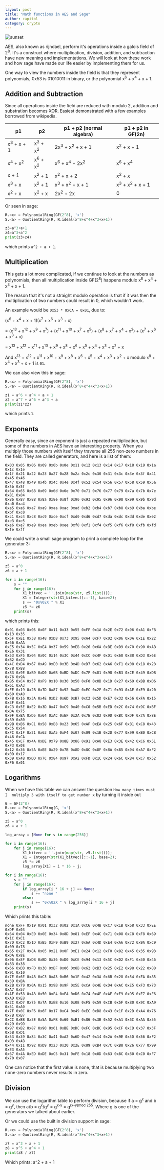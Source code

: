 ```yaml
---
layout: post
title: "Math functions in AES and Sage"
author: capitol
category: crypto
---
```


![sunset](/images/sunset.jpg)

AES, also known as rijndael, perform it's operations inside a galois field of 2<sup>8</sup>.
It's a construct where multiplication, division, addition, and subtraction have new
meaning and implementations. We will look at how these work and how sage have
made our life easier by implementing them for us.

One way to view the numbers inside the field is that they represent polynomials, 
0x53 is 01010011 in binary, or the polynomial x<sup>6</sup> + x<sup>4</sup> + x + 1.

## Addition and Subtraction

Since all operations inside the field are reduced with modulo 2, addition and 
substration becomes XOR. Easiest demonstrated with a few examples borrowed from
wikipedia.


|p1  | p2  | p1 + p2 (normal algebra)  | p1 + p2 in GF(2n)  |
|----|-----|---------------------------|--------------------|
|x<sup>3</sup> + x + 1 |	x<sup>3</sup> + x<sup>2</sup> |	2x<sup>3</sup> + x<sup>2</sup> + x + 1 |	x<sup>2</sup> + x + 1 |
|x<sup>4</sup> + x<sup>2</sup> | x<sup>6</sup> + x<sup>2</sup> | x<sup>6</sup> + x<sup>4</sup> + 2x<sup>2</sup> | x<sup>6</sup> + x<sup>4</sup> | 
|x + 1 | x<sup>2</sup> + 1 | x<sup>2</sup> + x + 2 | x<sup>2</sup> + x | 
|x<sup>3</sup> + x | x<sup>2</sup> + 1 | x<sup>3</sup> + x<sup>2</sup> + x + 1 | x<sup>3</sup> + x<sup>2</sup> + x + 1 | 
|x<sup>2</sup> + x | x<sup>2</sup> + x | 2x<sup>2</sup> + 2x | 0 |  

Or seen in sage:

```python
R.<x> = PolynomialRing(GF(2^8), 'x')
S.<a> = QuotientRing(R, R.ideal(x^8+x^4+x^3+x+1))

z3=a^3+a+1
z4=a^3+a^2
print(z3+z4)
```

which prints `a^2 + a + 1`.

## Multiplication

This gets a lot more complicated, if we continue to look at the numbers as
polynomials, then all multiplication inside GF(2<sup>8</sup>) happens modulo
 x<sup>8</sup> + x<sup>4</sup> + x<sup>3</sup> + x + 1.
 
The reason that it's not a straight modulo operation is that if it was then the
multiplication of two numbers could result in 0, which wouldn't work.

An example would be `0x53 * 0xCA = 0x01`, due to:

(x<sup>6</sup> + x<sup>4</sup> + x + 1)(x<sup>7</sup> + x<sup>6</sup> + x<sup>3</sup> + x)

= (x<sup>13</sup> + x<sup>12</sup> + x<sup>9</sup> + x<sup>7</sup>) + (x<sup>11</sup> + x<sup>10</sup> + x<sup>7</sup> + x<sup>5</sup>) + (x<sup>8</sup> + x<sup>7</sup> + x<sup>4</sup> + x<sup>2</sup>) + (x<sup>7</sup> + x<sup>6</sup> + x<sup>3</sup> + x)

= x<sup>13</sup> + x<sup>12</sup> + x<sup>11</sup> + x<sup>10</sup> + x<sup>9</sup> + x<sup>8</sup> + x<sup>6</sup> + x<sup>5</sup> + x<sup>4</sup> + x<sup>3</sup> + x<sup>2</sup> + x

And x<sup>13</sup> + x<sup>12</sup> + x<sup>11</sup> + x<sup>10</sup> + x<sup>9</sup> + x<sup>8</sup> + x<sup>6</sup> + x<sup>5</sup> + x<sup>4</sup> + x<sup>3</sup> + x<sup>2</sup> + x
modulo x<sup>8</sup> + x<sup>4</sup> + x<sup>3</sup> + x + 1 is `01`.

We can also view this in sage:

```python
R.<x> = PolynomialRing(GF(2^8), 'x')
S.<a> = QuotientRing(R, R.ideal(x^8+x^4+x^3+x+1))

z1 = a^6 + a^4 + a + 1
z2 = a^7 + a^6 + a^3 + a
print(z1*z2)
```

which prints `1`.

## Exponents

Generally easy, since an exponent is just a repeated multiplication, but some 
of the numbers in AES have an interesting property. When you multiply those numbers 
with itself they traverse all 255 non-zero numbers in the field. They are called
generators, and here is a list of them:

```text
0x03 0x05 0x06 0x09 0x0b 0x0e 0x11 0x12 0x13 0x14 0x17 0x18 0x19 0x1a 0x1c 0x1e 
0x1f 0x21 0x22 0x23 0x27 0x28 0x2a 0x2c 0x30 0x31 0x3c 0x3e 0x3f 0x41 0x45 0x46 
0x47 0x48 0x49 0x4b 0x4c 0x4e 0x4f 0x52 0x54 0x56 0x57 0x58 0x59 0x5a 0x5b 0x5f 
0x64 0x65 0x68 0x69 0x6d 0x6e 0x70 0x71 0x76 0x77 0x79 0x7a 0x7b 0x7e 0x81 0x84 
0x86 0x87 0x88 0x8a 0x8e 0x8f 0x90 0x93 0x95 0x96 0x98 0x99 0x9b 0x9d 0xa0 0xa4 
0xa5 0xa6 0xa7 0xa9 0xaa 0xac 0xad 0xb2 0xb4 0xb7 0xb8 0xb9 0xba 0xbe 0xbf 0xc0 
0xc1 0xc4 0xc8 0xc9 0xce 0xcf 0xd0 0xd6 0xd7 0xda 0xdc 0xdd 0xde 0xe2 0xe3 0xe5 
0xe6 0xe7 0xe9 0xea 0xeb 0xee 0xf0 0xf1 0xf4 0xf5 0xf6 0xf8 0xfb 0xfd 0xfe 0xff
```

We could write a small sage program to print a complete loop for the generator 3: 

```python
R.<x> = PolynomialRing(GF(2^8), 'x')
S.<a> = QuotientRing(R, R.ideal(x^8+x^4+x^3+x+1))

z5 = a^0
z6 = a + 1

for i in range(16):
    s =	""
    for j in range(16):
        X1_bitvec = ''.join(map(str, z5.list()));
        X1 = Integer(str(X1_bitvec)[::-1], base=2);
        s += "0x%02X " % X1
        z5 *= z6
    print(s)
```

which prints this:

```text
0x01 0x03 0x05 0x0F 0x11 0x33 0x55 0xFF 0x1A 0x2E 0x72 0x96 0xA1 0xF8 0x13 0x35 
0x5F 0xE1 0x38 0x48 0xD8 0x73 0x95 0xA4 0xF7 0x02 0x06 0x0A 0x1E 0x22 0x66 0xAA 
0xE5 0x34 0x5C 0xE4 0x37 0x59 0xEB 0x26 0x6A 0xBE 0xD9 0x70 0x90 0xAB 0xE6 0x31 
0x53 0xF5 0x04 0x0C 0x14 0x3C 0x44 0xCC 0x4F 0xD1 0x68 0xB8 0xD3 0x6E 0xB2 0xCD 
0x4C 0xD4 0x67 0xA9 0xE0 0x3B 0x4D 0xD7 0x62 0xA6 0xF1 0x08 0x18 0x28 0x78 0x88 
0x83 0x9E 0xB9 0xD0 0x6B 0xBD 0xDC 0x7F 0x81 0x98 0xB3 0xCE 0x49 0xDB 0x76 0x9A 
0xB5 0xC4 0x57 0xF9 0x10 0x30 0x50 0xF0 0x0B 0x1D 0x27 0x69 0xBB 0xD6 0x61 0xA3 
0xFE 0x19 0x2B 0x7D 0x87 0x92 0xAD 0xEC 0x2F 0x71 0x93 0xAE 0xE9 0x20 0x60 0xA0 
0xFB 0x16 0x3A 0x4E 0xD2 0x6D 0xB7 0xC2 0x5D 0xE7 0x32 0x56 0xFA 0x15 0x3F 0x41 
0xC3 0x5E 0xE2 0x3D 0x47 0xC9 0x40 0xC0 0x5B 0xED 0x2C 0x74 0x9C 0xBF 0xDA 0x75 
0x9F 0xBA 0xD5 0x64 0xAC 0xEF 0x2A 0x7E 0x82 0x9D 0xBC 0xDF 0x7A 0x8E 0x89 0x80 
0x9B 0xB6 0xC1 0x58 0xE8 0x23 0x65 0xAF 0xEA 0x25 0x6F 0xB1 0xC8 0x43 0xC5 0x54 
0xFC 0x1F 0x21 0x63 0xA5 0xF4 0x07 0x09 0x1B 0x2D 0x77 0x99 0xB0 0xCB 0x46 0xCA 
0x45 0xCF 0x4A 0xDE 0x79 0x8B 0x86 0x91 0xA8 0xE3 0x3E 0x42 0xC6 0x51 0xF3 0x0E 
0x12 0x36 0x5A 0xEE 0x29 0x7B 0x8D 0x8C 0x8F 0x8A 0x85 0x94 0xA7 0xF2 0x0D 0x17 
0x39 0x4B 0xDD 0x7C 0x84 0x97 0xA2 0xFD 0x1C 0x24 0x6C 0xB4 0xC7 0x52 0xF6 0x01 
```

## Logarithms

When we have this table we can answer the question `How many times must I 
multiply 3 with itself to get number x` by turning it inside out

```python
G = GF(2^8)
R.<x> = PolynomialRing(G, 'x')
S.<a> = QuotientRing(R, R.ideal(x^8+x^4+x^3+x+1))

z5 = a^0
z6 = a + 1

log_array = [None for v in range(256)]

for i in range(16):
    for j in range(16):
        X1_bitvec = ''.join(map(str, z5.list()));
        X1 = Integer(str(X1_bitvec)[::-1], base=2);
        z5 *= z6
        log_array[X1] = i * 16 + j;

for i in range(16):
    s = ""
    for j in range(16):
    	if log_array[i * 16 + j] == None:
            s += "none "
        else:
    	    s += "0x%02X " % log_array[i * 16 + j]
    print(s)

```

Which prints this table:

```text
none 0xFF 0x19 0x01 0x32 0x02 0x1A 0xC6 0x4B 0xC7 0x1B 0x68 0x33 0xEE 0xDF 0x03 
0x64 0x04 0xE0 0x0E 0x34 0x8D 0x81 0xEF 0x4C 0x71 0x08 0xC8 0xF8 0x69 0x1C 0xC1 
0x7D 0xC2 0x1D 0xB5 0xF9 0xB9 0x27 0x6A 0x4D 0xE4 0xA6 0x72 0x9A 0xC9 0x09 0x78 
0x65 0x2F 0x8A 0x05 0x21 0x0F 0xE1 0x24 0x12 0xF0 0x82 0x45 0x35 0x93 0xDA 0x8E 
0x96 0x8F 0xDB 0xBD 0x36 0xD0 0xCE 0x94 0x13 0x5C 0xD2 0xF1 0x40 0x46 0x83 0x38 
0x66 0xDD 0xFD 0x30 0xBF 0x06 0x8B 0x62 0xB3 0x25 0xE2 0x98 0x22 0x88 0x91 0x10 
0x7E 0x6E 0x48 0xC3 0xA3 0xB6 0x1E 0x42 0x3A 0x6B 0x28 0x54 0xFA 0x85 0x3D 0xBA 
0x2B 0x79 0x0A 0x15 0x9B 0x9F 0x5E 0xCA 0x4E 0xD4 0xAC 0xE5 0xF3 0x73 0xA7 0x57 
0xAF 0x58 0xA8 0x50 0xF4 0xEA 0xD6 0x74 0x4F 0xAE 0xE9 0xD5 0xE7 0xE6 0xAD 0xE8 
0x2C 0xD7 0x75 0x7A 0xEB 0x16 0x0B 0xF5 0x59 0xCB 0x5F 0xB0 0x9C 0xA9 0x51 0xA0 
0x7F 0x0C 0xF6 0x6F 0x17 0xC4 0x49 0xEC 0xD8 0x43 0x1F 0x2D 0xA4 0x76 0x7B 0xB7 
0xCC 0xBB 0x3E 0x5A 0xFB 0x60 0xB1 0x86 0x3B 0x52 0xA1 0x6C 0xAA 0x55 0x29 0x9D 
0x97 0xB2 0x87 0x90 0x61 0xBE 0xDC 0xFC 0xBC 0x95 0xCF 0xCD 0x37 0x3F 0x5B 0xD1 
0x53 0x39 0x84 0x3C 0x41 0xA2 0x6D 0x47 0x14 0x2A 0x9E 0x5D 0x56 0xF2 0xD3 0xAB 
0x44 0x11 0x92 0xD9 0x23 0x20 0x2E 0x89 0xB4 0x7C 0xB8 0x26 0x77 0x99 0xE3 0xA5 
0x67 0x4A 0xED 0xDE 0xC5 0x31 0xFE 0x18 0x0D 0x63 0x8C 0x80 0xC0 0xF7 0x70 0x07 
```

One can notice that the first value is none, that is because multiplying two 
none-zero numbers never results in zero.

## Division

We can use the logarithm table to perform division, because if
a = g<sup>x</sup> and b = g<sup>y</sup>, then a/b = g<sup>x</sup>/g<sup>y</sup>
= g<sup>x-y</sup> = g<sup>(x-y)mod 255</sup>. Where g is one of the generators
we talked about earlier. 

Or we could use the built in division support in sage:

```python
R.<x> = PolynomialRing(GF(2^8), 'x')
S.<a> = QuotientRing(R, R.ideal(x^8+x^4+x^3+x+1))

z7 = a^3 + a + 1
z8 = x^5 + a^4 + 1
print(z8 / z7)
```

Which prints: a^2 + a + 1